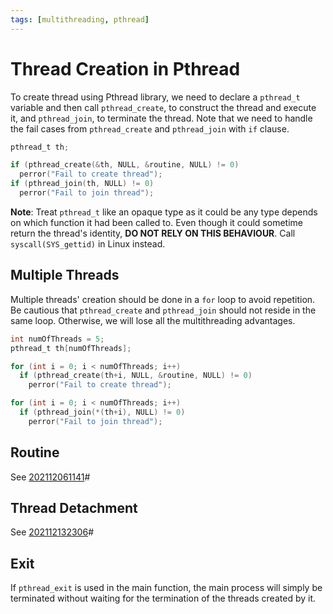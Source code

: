 ```yaml
---
tags: [multithreading, pthread]
---
```


# Thread Creation in Pthread

To create thread using Pthread library, we need to declare a `pthread_t`
variable and then call `pthread_create`, to construct the thread and execute it,
and `pthread_join`, to terminate the thread. Note that we need to handle the
fail cases from `pthread_create` and `pthread_join` with `if` clause.

```c
pthread_t th;

if (pthread_create(&th, NULL, &routine, NULL) != 0)
  perror("Fail to create thread");
if (pthread_join(th, NULL) != 0)
  perror("Fail to join thread");
```

**Note**: Treat `pthread_t` like an opaque type as it could be any type depends
on which function it had been called to. Even though it could sometime return
the thread's identity, **DO NOT RELY ON THIS BEHAVIOUR**. Call
`syscall(SYS_gettid)` in Linux instead.

## Multiple Threads

Multiple threads' creation should be done in a `for` loop to avoid repetition. Be
cautious that `pthread_create` and `pthread_join` should not reside in the same
loop. Otherwise, we will lose all the multithreading advantages.

```c
int numOfThreads = 5;
pthread_t th[numOfThreads];

for (int i = 0; i < numOfThreads; i++)
  if (pthread_create(th+i, NULL, &routine, NULL) != 0)
    perror("Fail to create thread");

for (int i = 0; i < numOfThreads; i++)
  if (pthread_join(*(th+i), NULL) != 0)
    perror("Fail to join thread");
```

## Routine

See [202112061141](202112061141.md)#

## Thread Detachment

See [202112132306](202112132306.md)#

## Exit

If `pthread_exit` is used in the main function, the main process will simply
be terminated without waiting for the termination of the threads created by it.
